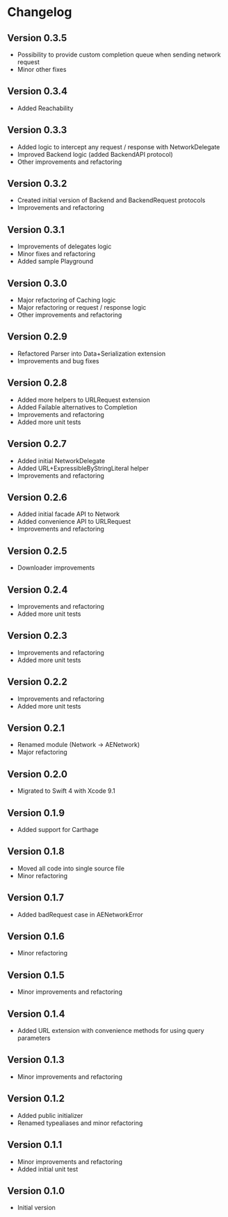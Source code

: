 # Changelog

## Version 0.3.5

- Possibility to provide custom completion queue when sending network request
- Minor other fixes

## Version 0.3.4

- Added Reachability

## Version 0.3.3
- Added logic to intercept any request / response with NetworkDelegate
- Improved Backend logic (added BackendAPI protocol)
- Other improvements and refactoring

## Version 0.3.2
- Created initial version of Backend and BackendRequest protocols
- Improvements and refactoring

## Version 0.3.1
- Improvements of delegates logic
- Minor fixes and refactoring
- Added sample Playground

## Version 0.3.0
- Major refactoring of Caching logic
- Major refactoring or request / response logic
- Other improvements and refactoring

## Version 0.2.9
- Refactored Parser into Data+Serialization extension
- Improvements and bug fixes

## Version 0.2.8
- Added more helpers to URLRequest extension
- Added Failable alternatives to Completion
- Improvements and refactoring
- Added more unit tests

## Version 0.2.7
- Added initial NetworkDelegate
- Added URL+ExpressibleByStringLiteral helper
- Improvements and refactoring

## Version 0.2.6

- Added initial facade API to Network
- Added convenience API to URLRequest
- Improvements and refactoring

## Version 0.2.5

- Downloader improvements

## Version 0.2.4

- Improvements and refactoring
- Added more unit tests

## Version 0.2.3

- Improvements and refactoring
- Added more unit tests

## Version 0.2.2

- Improvements and refactoring
- Added more unit tests

## Version 0.2.1

- Renamed module (Network -> AENetwork)
- Major refactoring

## Version 0.2.0

- Migrated to Swift 4 with Xcode 9.1

## Version 0.1.9

- Added support for Carthage

## Version 0.1.8

- Moved all code into single source file
- Minor refactoring

## Version 0.1.7

- Added badRequest case in AENetworkError

## Version 0.1.6

- Minor refactoring

## Version 0.1.5

- Minor improvements and refactoring

## Version 0.1.4

- Added URL extension with convenience methods for using query parameters

## Version 0.1.3

- Minor improvements and refactoring

## Version 0.1.2

- Added public initializer
- Renamed typealiases and minor refactoring

## Version 0.1.1

- Minor improvements and refactoring
- Added initial unit test

## Version 0.1.0

- Initial version
